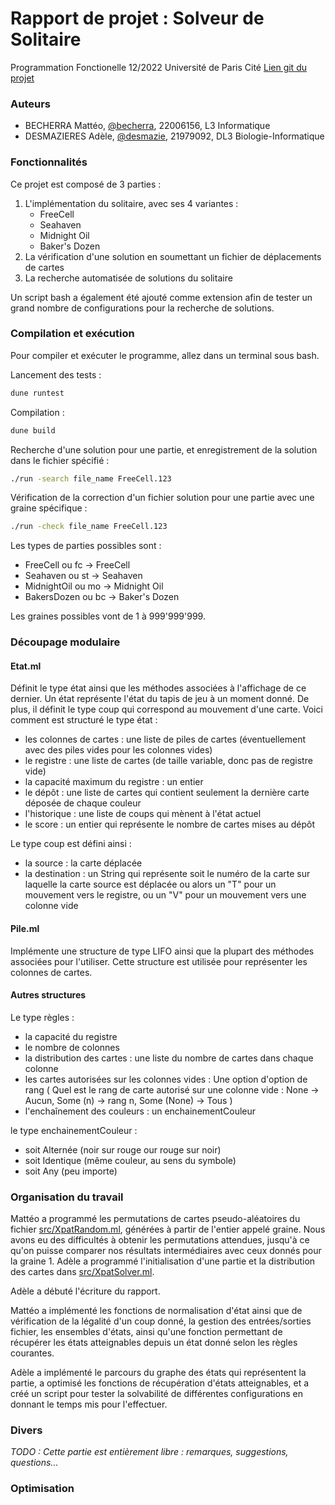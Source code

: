 # Rapport de projet : Solveur de Solitaire

Programmation Fonctionelle
12/2022 
Université de Paris Cité
[Lien git du projet](https://gaufre.informatique.univ-paris-diderot.fr/becherra/pf5-projet-2022)

### Auteurs
- BECHERRA Mattéo, [@becherra](https://gaufre.informatique.univ-paris-diderot.fr/becherra), 22006156, L3 Informatique
- DESMAZIERES Adèle, [@desmazie](https://gaufre.informatique.univ-paris-diderot.fr/desmazie), 21979092, DL3 Biologie-Informatique


### Fonctionnalités

Ce projet est composé de 3 parties : 
1. L'implémentation du solitaire, avec ses 4 variantes :
   * FreeCell
   * Seahaven
   * Midnight Oil
   * Baker's Dozen
2. La vérification d'une solution en soumettant un fichier de déplacements de cartes
3. La recherche automatisée de solutions du solitaire

Un script bash a également été ajouté comme extension afin de tester un grand nombre de configurations pour la recherche de solutions.


### Compilation et exécution

Pour compiler et exécuter le programme, allez dans un terminal sous bash.

Lancement des tests :
```sh
dune runtest
```

Compilation :
```sh
dune build
```

Recherche d'une solution pour une partie, et enregistrement de la solution dans le fichier spécifié :
```sh
./run -search file_name FreeCell.123
```

Vérification de la correction d'un fichier solution pour une partie avec une graine spécifique :
```sh
./run -check file_name FreeCell.123
```

Les types de parties possibles sont :
- FreeCell ou fc -> FreeCell
- Seahaven ou st -> Seahaven
- MidnightOil ou mo -> Midnight Oil
- BakersDozen ou bc -> Baker's Dozen

Les graines possibles vont de 1 à 999'999'999. 

### Découpage modulaire

#### Etat.ml
Définit le type état ainsi que les méthodes associées à l'affichage de ce dernier. Un état représente l'état du tapis de jeu à un moment donné. De plus, il définit le type coup qui correspond au mouvement d'une carte. Voici comment est structuré le type état :

- les colonnes de cartes : une liste de piles de cartes (éventuellement avec des piles vides pour les colonnes vides)
- le registre : une liste de cartes (de taille variable, donc pas de registre vide)
- la capacité maximum du registre : un entier
- le dépôt : une liste de cartes qui contient seulement la dernière carte déposée de chaque couleur
- l'historique : une liste de coups qui mènent à l'état actuel
- le score : un entier qui représente le nombre de cartes mises au dépôt

Le type coup est défini ainsi :

- la source : la carte déplacée
- la destination : un String qui représente soit le numéro de la carte sur laquelle la carte source est déplacée ou alors un "T" pour un mouvement vers le registre, ou un "V" pour un mouvement vers une colonne vide

#### Pile.ml
Implémente une structure de type LIFO ainsi que la plupart des méthodes associées pour l'utiliser. Cette structure est utilisée pour représenter les colonnes de cartes.

#### Autres structures

Le type règles :
- la capacité du registre
- le nombre de colonnes
- la distribution des cartes : une liste du nombre de cartes dans chaque colonne
- les cartes autorisées sur les colonnes vides : Une option d'option de rang ( Quel est le rang de carte autorisé sur une colonne vide : None -> Aucun, Some (n) -> rang n, Some (None) -> Tous )
- l'enchaînement des couleurs : un enchainementCouleur

le type enchainementCouleur : 
- soit Alternée (noir sur rouge our rouge sur noir)
- soit Identique (même couleur, au sens du symbole)
- soit Any (peu importe)


### Organisation du travail

Mattéo a programmé les permutations de cartes pseudo-aléatoires du fichier [src/XpatRandom.ml](), générées à partir de l'entier appelé graine. Nous avons eu des difficultés à obtenir les permutations attendues, jusqu'à ce qu'on puisse comparer nos résultats intermédiaires avec ceux donnés pour la graine 1. Adèle a programmé l'initialisation d'une partie et la distribution des cartes dans [src/XpatSolver.ml](). 

Adèle a débuté l'écriture du rapport. 

Mattéo a implémenté les fonctions de normalisation d'état ainsi que de vérification de la légalité d'un coup donné, la gestion des entrées/sorties fichier, les ensembles d'états, ainsi qu'une fonction permettant de récupérer les états atteignables depuis un état donné selon les règles courantes.

Adèle a implémenté le parcours du graphe des états qui représentent la partie, a optimisé les fonctions de récupération d'états atteignables, et a créé un script pour tester la solvabilité de différentes configurations en donnant le temps mis pour l'effectuer. 

### Divers
*TODO : Cette partie est entièrement libre : remarques, suggestions, questions...*

### Optimisation
